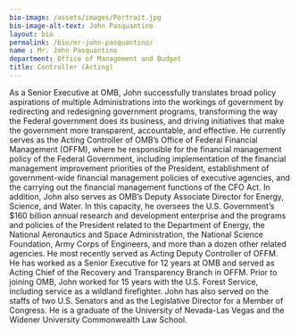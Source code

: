 ```yaml
---
bio-image: /assets/images/Portrait.jpg
bio-image-alt-text: John Pasquantino
layout: bio
permalink: /bio/mr-john-pasquantino/
name : Mr. John Pasquantino
department: Office of Management and Budget
title: Controller (Acting)
---
```


<p>
 As a Senior Executive at OMB, John successfully translates broad policy aspirations of multiple Administrations into the workings of government by redirecting and redesigning government programs, transforming the way the Federal government does its business, and driving initiatives that make the government more transparent, accountable, and effective. He currently serves as the Acting Controller of OMB’s Office of Federal Financial Management (OFFM), where he responsible for the financial management policy of the Federal Government, including implementation of the financial management improvement priorities of the President, establishment of government-wide financial management policies of executive agencies, and the carrying out the financial management functions of the CFO Act. In addition, John also serves as OMB’s Deputy Associate Director for Energy, Science, and Water. In this capacity, he oversees the U.S. Government’s $160 billion annual research and development enterprise and the programs and policies of the President related to the Department of Energy, the National Aeronautics and Space Administration, the National Science Foundation, Army Corps of Engineers, and more than a dozen other related agencies. He most recently served as Acting Deputy Controller of OFFM. He has worked as a Senior Executive for 12 years at OMB and served as Acting Chief of the Recovery and Transparency Branch in OFFM. Prior to joining OMB, John worked for 15 years with the U.S. Forest Service, including service as a wildland firefighter. John has also served on the staffs of two U.S. Senators and as the Legislative Director for a Member of Congress. He is a graduate of the University of Nevada-Las Vegas and the Widener University Commonwealth Law School.</p>